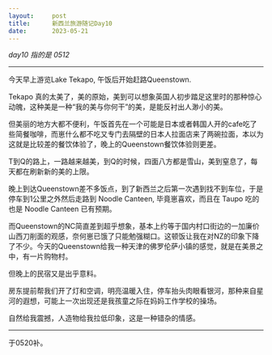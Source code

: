 ```yaml
---
layout:     post
title:      新西兰旅游随记Day10
date:       2023-05-21
---
```


*day10 指的是 0512*

---
今天早上游览Lake Tekapo, 午饭后开始赶路Queenstown.

Tekapo 真的太美了，美的原始，美到可以想象英国人初步踏足这里时的那种惊心动魄，这种美是一种“我的美与你何干”的美，是能反衬出人渺小的美。

但美丽的地方大都不便利，午饭首先在一个可能是日本或者韩国人开的cafe吃了些简餐咖啡，而崽什么都不吃又专门去隔壁的日本人拉面店来了两碗拉面，本以为这就是比较差的餐饮体验了，晚上的Queenstown餐饮体验则更差。

T到Q的路上，一路越来越美，到Q的时候，四面八方都是雪山，美到窒息了，每天都在刷新新的美的上限。

晚上到达Queenstown差不多饭点，到了新西兰之后第一次遇到找不到车位，于是停车到1公里之外然后走路到 Noodle Canteen, 毕竟崽喜欢，而且在 Taupo 吃的也是 Noodle Canteen 已有预期。

而Queenstown的NC简直差到超乎想象，基本上约等于国内村口街边的一加廉价山西刀削面的观感，奈何崽已饿了只能勉强糊口。这顿饭让我在对NZ的印象下降了不少。今天的Queenstown给我一种天津的佛罗伦萨小镇的感觉，就是在美景之中，有一片购物村。


但晚上的民宿又是出乎意料。

房东提前帮我们开了灯和空调，明亮温暖入住，停车抬头肉眼看银河，那种来自星河的遐想，可能上一次出现还是我孩童之际在妈妈工作学校的操场。

自然给我震撼，人造物给我拉低印象，这是一种错杂的情感。

---

于0520补。
